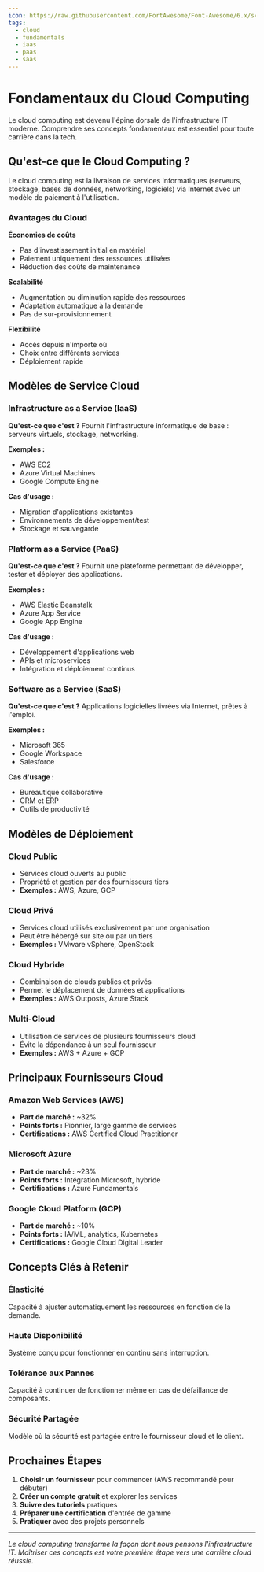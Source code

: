 ```yaml
---
icon: https://raw.githubusercontent.com/FortAwesome/Font-Awesome/6.x/svgs/solid/server.svg
tags:
  - cloud
  - fundamentals
  - iaas
  - paas
  - saas
---
```

# Fondamentaux du Cloud Computing

Le cloud computing est devenu l'épine dorsale de l'infrastructure IT moderne. Comprendre ses concepts fondamentaux est essentiel pour toute carrière dans la tech.

## Qu'est-ce que le Cloud Computing ?

Le cloud computing est la livraison de services informatiques (serveurs, stockage, bases de données, networking, logiciels) via Internet avec un modèle de paiement à l'utilisation.

### Avantages du Cloud

**Économies de coûts**
- Pas d'investissement initial en matériel
- Paiement uniquement des ressources utilisées
- Réduction des coûts de maintenance

**Scalabilité**
- Augmentation ou diminution rapide des ressources
- Adaptation automatique à la demande
- Pas de sur-provisionnement

**Flexibilité**
- Accès depuis n'importe où
- Choix entre différents services
- Déploiement rapide

## Modèles de Service Cloud

### Infrastructure as a Service (IaaS)

**Qu'est-ce que c'est ?**
Fournit l'infrastructure informatique de base : serveurs virtuels, stockage, networking.

**Exemples :**
- AWS EC2
- Azure Virtual Machines
- Google Compute Engine

**Cas d'usage :**
- Migration d'applications existantes
- Environnements de développement/test
- Stockage et sauvegarde

### Platform as a Service (PaaS)

**Qu'est-ce que c'est ?**
Fournit une plateforme permettant de développer, tester et déployer des applications.

**Exemples :**
- AWS Elastic Beanstalk
- Azure App Service
- Google App Engine

**Cas d'usage :**
- Développement d'applications web
- APIs et microservices
- Intégration et déploiement continus

### Software as a Service (SaaS)

**Qu'est-ce que c'est ?**
Applications logicielles livrées via Internet, prêtes à l'emploi.

**Exemples :**
- Microsoft 365
- Google Workspace
- Salesforce

**Cas d'usage :**
- Bureautique collaborative
- CRM et ERP
- Outils de productivité

## Modèles de Déploiement

### Cloud Public
- Services cloud ouverts au public
- Propriété et gestion par des fournisseurs tiers
- **Exemples :** AWS, Azure, GCP

### Cloud Privé
- Services cloud utilisés exclusivement par une organisation
- Peut être hébergé sur site ou par un tiers
- **Exemples :** VMware vSphere, OpenStack

### Cloud Hybride
- Combinaison de clouds publics et privés
- Permet le déplacement de données et applications
- **Exemples :** AWS Outposts, Azure Stack

### Multi-Cloud
- Utilisation de services de plusieurs fournisseurs cloud
- Évite la dépendance à un seul fournisseur
- **Exemples :** AWS + Azure + GCP

## Principaux Fournisseurs Cloud

### Amazon Web Services (AWS)
- **Part de marché :** ~32%
- **Points forts :** Pionnier, large gamme de services
- **Certifications :** AWS Certified Cloud Practitioner

### Microsoft Azure
- **Part de marché :** ~23%
- **Points forts :** Intégration Microsoft, hybride
- **Certifications :** Azure Fundamentals

### Google Cloud Platform (GCP)
- **Part de marché :** ~10%
- **Points forts :** IA/ML, analytics, Kubernetes
- **Certifications :** Google Cloud Digital Leader

## Concepts Clés à Retenir

### Élasticité
Capacité à ajuster automatiquement les ressources en fonction de la demande.

### Haute Disponibilité
Système conçu pour fonctionner en continu sans interruption.

### Tolérance aux Pannes
Capacité à continuer de fonctionner même en cas de défaillance de composants.

### Sécurité Partagée
Modèle où la sécurité est partagée entre le fournisseur cloud et le client.

## Prochaines Étapes

1. **Choisir un fournisseur** pour commencer (AWS recommandé pour débuter)
2. **Créer un compte gratuit** et explorer les services
3. **Suivre des tutoriels** pratiques
4. **Préparer une certification** d'entrée de gamme
5. **Pratiquer** avec des projets personnels

---

*Le cloud computing transforme la façon dont nous pensons l'infrastructure IT. Maîtriser ces concepts est votre première étape vers une carrière cloud réussie.* 